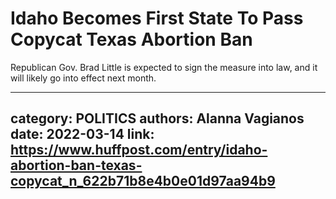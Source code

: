 # Idaho Becomes First State To Pass Copycat Texas Abortion Ban

Republican Gov. Brad Little is expected to sign the measure into law, and it will likely go into effect next month.

---
category: POLITICS
authors: Alanna Vagianos
date: 2022-03-14
link: https://www.huffpost.com/entry/idaho-abortion-ban-texas-copycat_n_622b71b8e4b0e01d97aa94b9
---
